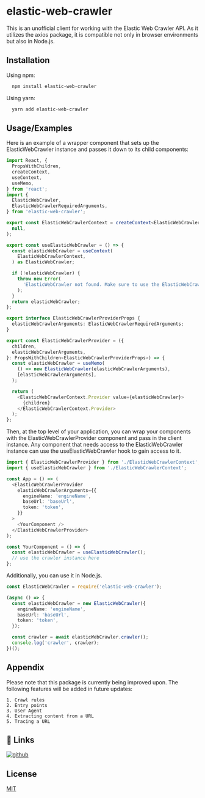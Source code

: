# elastic-web-crawler

This is an unofficial client for working with the Elastic Web Crawler API. As it utilizes the axios package, it is compatible not only in browser environments but also in Node.js.

## Installation

Using npm:

```bash
  npm install elastic-web-crawler
```

Using yarn:

```bash
  yarn add elastic-web-crawler
```

## Usage/Examples

Here is an example of a wrapper component that sets up the ElasticWebCrawler instance and passes it down to its child components:

```typescript
import React, {
  PropsWithChildren,
  createContext,
  useContext,
  useMemo,
} from 'react';
import {
  ElasticWebCrawler,
  ElasticWebCrawlerRequiredArguments,
} from 'elastic-web-crawler';

export const ElasticWebCrawlerContext = createContext<ElasticWebCrawler | null>(
  null,
);

export const useElasticWebCrawler = () => {
  const elasticWebCrawler = useContext(
    ElasticWebCrawlerContext,
  ) as ElasticWebCrawler;

  if (!elasticWebCrawler) {
    throw new Error(
      'ElasticWebCrawler not found. Make sure to use the ElasticWebCrawlerProvider at the top level of your application.',
    );
  }
  return elasticWebCrawler;
};

export interface ElasticWebCrawlerProviderProps {
  elasticWebCrawlerArguments: ElasticWebCrawlerRequiredArguments;
}

export const ElasticWebCrawlerProvider = ({
  children,
  elasticWebCrawlerArguments,
}: PropsWithChildren<ElasticWebCrawlerProviderProps>) => {
  const elasticWebCrawler = useMemo(
    () => new ElasticWebCrawler(elasticWebCrawlerArguments),
    [elasticWebCrawlerArguments],
  );

  return (
    <ElasticWebCrawlerContext.Provider value={elasticWebCrawler}>
      {children}
    </ElasticWebCrawlerContext.Provider>
  );
};
```

Then, at the top level of your application, you can wrap your components with the ElasticWebCrawlerProvider component and pass in the client instance. Any component that needs access to the ElasticWebCrawler instance can use the useElasticWebCrawler hook to gain access to it.

```typescript
import { ElasticWebCrawlerProvider } from './ElasticWebCrawlerContext';
import { useElasticWebCrawler } from './ElasticWebCrawlerContext';

const App = () => (
  <ElasticWebCrawlerProvider
    elasticWebCrawlerArguments={{
      engineName: 'engineName',
      baseUrl: 'baseUrl',
      token: 'token',
    }}
  >
    <YourComponent />
  </ElasticWebCrawlerProvider>
);

const YourComponent = () => {
  const elasticWebCrawler = useElasticWebCrawler();
  // use the crawler instance here
};
```

Additionally, you can use it in Node.js.

```typescript
const ElasticWebCrawler = require('elastic-web-crawler');

(async () => {
  const elasticWebCrawler = new ElasticWebCrawler({
    engineName: 'engineName',
    baseUrl: 'baseUrl',
    token: 'token',
  });

  const crawler = await elasticWebCrawler.crawler();
  console.log('crawler', crawler);
})();
```

## Appendix

Please note that this package is currently being improved upon. The following features will be added in future updates:

    1. Crawl rules
    2. Entry points
    3. User Agent
    4. Extracting content from a URL
    5. Tracing a URL

## 🔗 Links

[![github](https://img.shields.io/badge/github-%2324292e.svg?style=for-the-badge&logo=github&logoColor=white)](https://github.com/armanTakmazyan/elastic-web-crawler)

## License

[MIT](https://choosealicense.com/licenses/mit/)
